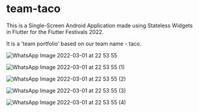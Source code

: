 # team-taco

This is a Single-Screen Android Application made using Stateless Widgets in Flutter for the Flutter Festivals 2022.

It is a 'team portfolio' based on our team name - taco.

![WhatsApp Image 2022-03-01 at 22 53 55](https://user-images.githubusercontent.com/89238834/156226252-f7a2b30c-b8db-4eed-9c1b-91de266d2b28.jpeg)


![WhatsApp Image 2022-03-01 at 22 53 55 (1)](https://user-images.githubusercontent.com/89238834/156226260-fcab626f-ef9a-4196-a6ac-fa8b0599aec7.jpeg)

![WhatsApp Image 2022-03-01 at 22 53 55 (2)](https://user-images.githubusercontent.com/89238834/156226265-e37fbe1c-616b-47d9-a4c0-4acf01e9b4b4.jpeg)

![WhatsApp Image 2022-03-01 at 22 53 55 (3)](https://user-images.githubusercontent.com/89238834/156226270-0d6bcfc5-2095-4dcb-a8b9-f86428c9b934.jpeg)

![WhatsApp Image 2022-03-01 at 22 53 55 (4)](https://user-images.githubusercontent.com/89238834/156226301-142a7737-a6c0-4f20-b255-3c00de73b236.jpeg)

